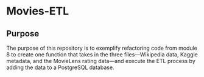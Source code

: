 # Movies-ETL
## Purpose
The purpose of this repository is to exemplify refactoring code from module 8 to create one function that takes in the three files—Wikipedia data, Kaggle metadata, and the MovieLens rating data—and execute the ETL process by adding the data to a PostgreSQL database.
